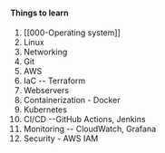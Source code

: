 
#### Things to learn
1. [[000-Operating system]]
2. Linux
3. Networking
4. Git
5. AWS
6. IaC -- Terraform
7. Webservers
8. Containerization - Docker
9. Kubernetes
10. CI/CD --GitHub Actions, Jenkins
11. Monitoring -- CloudWatch, Grafana
12. Security  - AWS IAM
